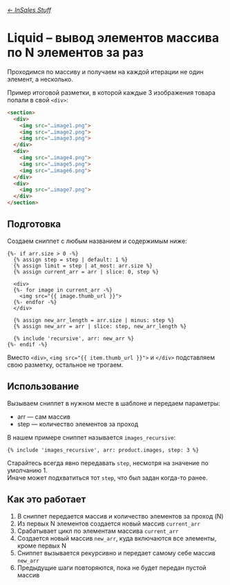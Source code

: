 *[← InSales Stuff](https://github.com/kokoccc/insales-code)*

# Liquid – вывод элементов массива по N элементов за раз

Проходимся по массиву и получаем на каждой итерации не один элемент, а несколько.

Пример итоговой разметки, в которой каждые 3 изображения товара попали в свой `<div>`:

```html
<section>
  <div>
    <img src="…image1.png">
    <img src="…image2.png">
    <img src="…image3.png">
  </div>
  <div>
    <img src="…image4.png">
    <img src="…image5.png">
    <img src="…image6.png">
  </div>
  <div>
    <img src="…image7.png">
  </div>
</section>
```


## Подготовка

Создаем сниппет с любым названием и содержимым ниже:

```liquid
{%- if arr.size > 0 -%}
  {% assign step = step | default: 1 %}
  {% assign limit = step | at_most: arr.size %}
  {% assign current_arr = arr | slice: 0, step %}

  <div>
  {%- for image in current_arr -%}
    <img src="{{ image.thumb_url }}">
  {%- endfor -%}
  </div>

  {% assign new_arr_length = arr.size | minus: step %}
  {% assign new_arr = arr | slice: step, new_arr_length %}

  {% include 'recursive', arr: new_arr %}
{%- endif -%}
```

Вместо `<div>`, `<img src="{{ item.thumb_url }}">` и `</div>` подставляем свою разметку, остальное не трогаем.


## Использование

Вызываем сниппет в нужном месте в шаблоне и передаем параметры:
  - arr — сам массив
  - step — количество элементов за проход

В нашем примере сниппет называется `images_recursive`:
```liquid
{% include 'images_recursive', arr: product.images, step: 3 %}
```

Старайтесь всегда явно передавать `step`, несмотря на значение по умолчанию 1.  
Иначе может подхватиться тот `step`, что был задан когда-то ранее.


## Как это работает

1. В сниппет передается массив и количество элементов за проход (N)
2. Из первых N элементов создается новый массив `current_arr`
3. Срабатывает цикл по элементам массива `current_arr`
4. Создается новый массив `new_arr`, куда включаются все элементы, кроме первых N
5. Сниппет вызывается рекурсивно и передает самому себе массив `new_arr`
6. Предыдущие шаги повторяются, пока не будет передан пустой массив
